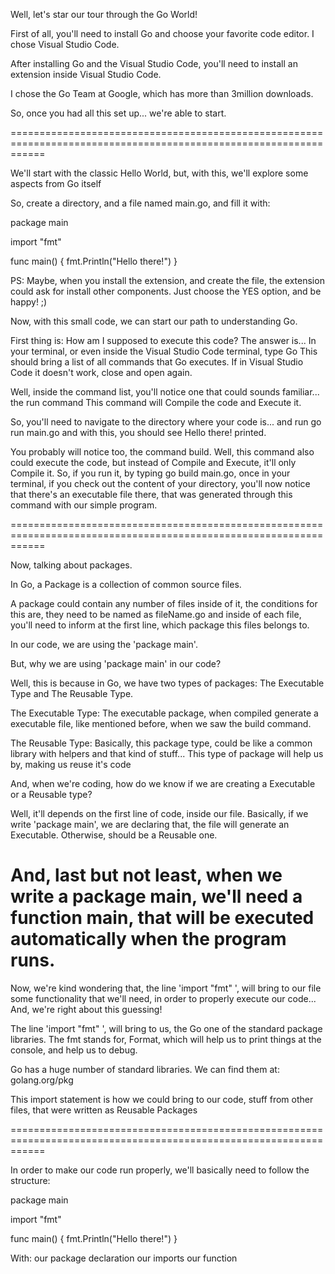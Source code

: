 
Well, let's star our tour through the Go World!

First of all, you'll need to install Go and choose your favorite code editor. I chose Visual Studio Code.

After installing Go and the Visual Studio Code, you'll need to install an extension inside Visual Studio Code.

I chose the Go Team at Google, which has more than 3million downloads.

So, once you had all this set up... we're able to start.

==================================================================================================================

We'll start with the classic Hello World, but, with this, we'll explore some aspects from Go itself

So, create a directory, and a file named main.go, and fill it with:

package main

import "fmt"

func main() {
	fmt.Println("Hello there!")
}


PS: Maybe, when you install the extension, and create the file, the extension could ask for install other components. Just choose the YES option, and be happy! ;)

Now, with this small code, we can start our path to understanding Go.

First thing is: How am I supposed to execute this code?
The answer is... In your terminal, or even inside the Visual Studio Code terminal, type Go
This should bring a list of all commands that Go executes. If in Visual Studio Code it doesn't work, close and open again.

Well, inside the command list, you'll notice one that could sounds familiar... the run command
This command will Compile the code and Execute it.

So, you'll need to navigate to the directory where your code is... and run go run main.go
and with this, you should see Hello there! printed.

You probably will notice too, the command build. Well, this command also could execute the code, but instead of Compile and Execute, it'll only Compile it. So, if you run it, by typing go build main.go, once in your terminal, if you check out the content of your directory, you'll now notice that there's an executable file there, that was generated through this command with our simple program.

==================================================================================================================

Now, talking about packages.

In Go, a Package is a collection of common source files.

A package could contain any number of files inside of it, the conditions for this are, they need to be named as fileName.go and inside of each file, you'll need to inform at the first line, which package this files belongs to.

In our code, we are using the 'package main'.

But, why we are using 'package main' in our code?

Well, this is because in Go, we have two types of packages:
The Executable Type and The Reusable Type.

The Executable Type:
The executable package, when compiled generate a executable file, like mentioned before, when we saw the build command.

The Reusable Type:
Basically, this package type, could be like a common library with helpers and that kind of stuff...
This type of package will help us by, making us reuse it's code

And, when we're coding, how do we know if we are creating a Executable or a Reusable type?

Well, it'll depends on the first line of code, inside our file.
Basically, if we write 'package main', we are declaring that, the file will generate an Executable. Otherwise, should be a Reusable one.


And, last but not least, when we write a package main, we'll need a function main, that will be executed automatically when the program runs.
==================================================================================================================
Now, we're kind wondering that, the line 'import "fmt" ', will bring to our file some functionality that we'll need, in order to properly execute our code...
And, we're right about this guessing!

The line 'import "fmt" ', will bring to us, the Go one of the standard package libraries. The fmt stands for, Format, which will help us to print things at the console, and help us to debug.

Go has a huge number of standard libraries.
We can find them at: golang.org/pkg

This import statement is how we could bring to our code, stuff from other files, that were written as Reusable Packages

==================================================================================================================

In order to make our code run properly, we'll basically need to follow the structure:

package main

import "fmt"

func main() {
	fmt.Println("Hello there!")
}


With:
our package declaration
our imports
our function